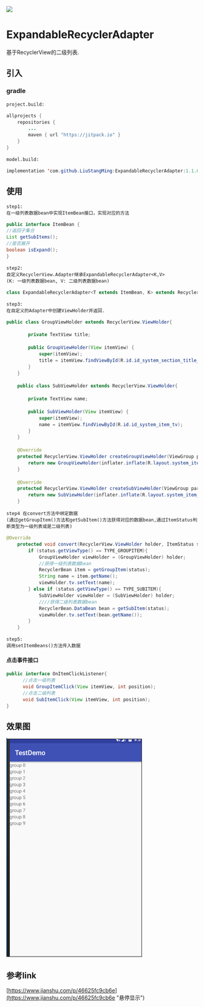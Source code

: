 [![](https://jitpack.io/v/LiuStangMing/ExpandableRecyclerAdapter.svg)](https://jitpack.io/#LiuStangMing/ExpandableRecyclerAdapter)
# ExpandableRecyclerAdapter
基于RecyclerView的二级列表.

## 引入 
 ### gradle
    project.build:
```java
allprojects {
    repositories {
        ...
        maven { url "https://jitpack.io" }
    }
}
```
    model.build:
```java
implementation 'com.github.LiuStangMing:ExpandableRecyclerAdapter:1.1.0'
```

## 使用
    
    step1:
    在一级列表数据bean中实现ItemBean接口，实现对应的方法
    
```java
public interface ItemBean {
//返回子集合
List getSubItems();
//是否展开
boolean isExpand();
}
```
    
    step2:
    自定义RecyclerView.Adapter继承ExpandableRecyclerAdapter<K,V>
    (K: 一级列表数据bean, V: 二级列表数据bean)
    
```java 
class ExpandableRecyclerAdapter<T extends ItemBean, K> extends RecyclerView.Adapter<RecyclerView.ViewHolder>
```

    step3:
    在自定义的Adapter中创建ViewHolder并返回.
    
```java
public class GroupViewHolder extends RecyclerView.ViewHolder{

        private TextView title;

        public GroupViewHolder(View itemView) {
            super(itemView);
            title = itemView.findViewById(R.id.id_system_section_title_tv);
        }
    }

    public class SubViewHolder extends RecyclerView.ViewHolder{

        private TextView name;

        public SubViewHolder(View itemView) {
            super(itemView);
            name = itemView.findViewById(R.id.id_system_item_tv);
        }
    }
    
    @Override
    protected RecyclerView.ViewHolder createGroupViewHolder(ViewGroup parent, LayoutInflater inflater) {
        return new GroupViewHolder(inflater.inflate(R.layout.system_item_title_section, parent, false));
    }

    @Override
    protected RecyclerView.ViewHolder createSubViewHolder(ViewGroup parent, LayoutInflater inflater) {
        return new SubViewHolder(inflater.inflate(R.layout.system_item_section, parent, false));
    }
```

    step4 在convert方法中绑定数据
    (通过getGroupItem()方法和getSubItem()方法获得对应的数据bean,通过ItemStatus判断类型为一级列表或是二级列表)

```java
@Override
    protected void convert(RecyclerView.ViewHolder holder, ItemStatus status, int position) {
        if (status.getViewType() == TYPE_GROUPITEM){
            GroupViewHolder viewHolder = (GroupViewHolder) holder;
            //获得一级列表数据bean
            RecyclerBean item = getGroupItem(status);
            String name = item.getName();
            viewHolder.tv.setText(name);
        } else if (status.getViewType() == TYPE_SUBITEM){
            SubViewHolder viewHolder = (SubViewHolder) holder;
            ////获得二级列表数据bean
            RecyclerBean.DataBean bean = getSubItem(status);
            viewHolder.tv.setText(bean.getName());
        }
    }
```

    step5:
    调用setItemBeans()方法传入数据
    
#### 点击事件接口
```java
public interface OnItemClickListener{
      //点击一级列表
      void GroupItemClick(View itemView, int position);
      //点击二级列表
      void SubItemClick(View itemView, int position);
}
```

## 效果图
![加载失败](expand.gif '')

## 参考link
[https://www.jianshu.com/p/46625fc9cb6e](https://www.jianshu.com/p/46625fc9cb6e "悬停显示")

